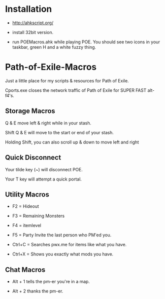 # Installation

- http://ahkscript.org/

- install 32bit version.  

- run POEMacros.ahk while playing POE.  You should see two icons in your taskbar, green H and a white fuzzy thing. 

# Path-of-Exile-Macros

Just a little place for my scripts &amp; resources for Path of Exile.

Cports.exe closes the network traffic of Path of Exile for SUPER FAST alt-f4's. 

## Storage Macros

Q & E move left & right while in your stash. 

Shift Q & E will move to the start or end of your stash. 

Holding Shift, you can also scroll up & down to move left and right 

## Quick Disconnect

Your tilde key (~) will disconnect POE. 

Your T key will attempt a quick portal. 

## Utility Macros

- F2 = Hideout

- F3 = Remaining Monsters

- F4 = itemlevel

- F5 = Party Invite the last person who PM'ed you.

- Ctrl+C = Searches pwx.me for items like what you have. 

- Ctrl+X = Shows you exactly what mods you have. 

## Chat Macros

- Alt + 1 tells the pm-er you're in a map. 
 
- Alt + 2 thanks the pm-er. 
